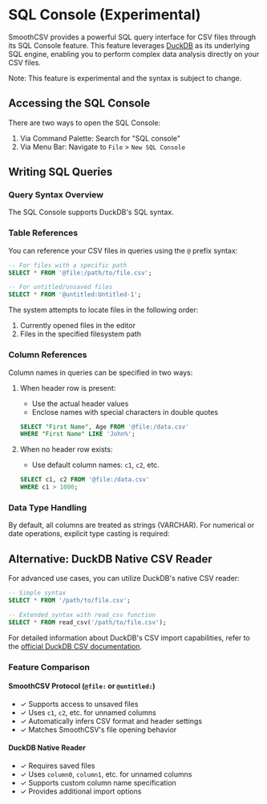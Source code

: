 # SQL Console (Experimental)

SmoothCSV provides a powerful SQL query interface for CSV files through its SQL Console feature. This feature leverages [DuckDB](https://duckdb.org/) as its underlying SQL engine, enabling you to perform complex data analysis directly on your CSV files.

Note: This feature is experimental and the syntax is subject to change.

## Accessing the SQL Console

There are two ways to open the SQL Console:

1. Via Command Palette: Search for "SQL console"
2. Via Menu Bar: Navigate to `File` > `New SQL Console`

## Writing SQL Queries

### Query Syntax Overview

The SQL Console supports DuckDB's SQL syntax.

### Table References

You can reference your CSV files in queries using the `@` prefix syntax:

```sql
-- For files with a specific path
SELECT * FROM '@file:/path/to/file.csv';

-- For untitled/unsaved files
SELECT * FROM '@untitled:Untitled-1';
```

The system attempts to locate files in the following order:
1. Currently opened files in the editor
2. Files in the specified filesystem path

### Column References

Column names in queries can be specified in two ways:

1. When header row is present:
   - Use the actual header values
   - Enclose names with special characters in double quotes
   ```sql
   SELECT "First Name", Age FROM '@file:/data.csv'
   WHERE "First Name" LIKE 'John%';
   ```

2. When no header row exists:
   - Use default column names: `c1`, `c2`, etc.
   ```sql
   SELECT c1, c2 FROM '@file:/data.csv'
   WHERE c1 > 1000;
   ```

### Data Type Handling

By default, all columns are treated as strings (VARCHAR). For numerical or date operations, explicit type casting is required:

## Alternative: DuckDB Native CSV Reader

For advanced use cases, you can utilize DuckDB's native CSV reader:

```sql
-- Simple syntax
SELECT * FROM '/path/to/file.csv';

-- Extended syntax with read_csv function
SELECT * FROM read_csv('/path/to/file.csv');
```

For detailed information about DuckDB's CSV import capabilities, refer to the [official DuckDB CSV documentation](https://duckdb.org/docs/stable/data/csv/overview.html).

### Feature Comparison

#### SmoothCSV Protocol (`@file:` or `@untitled:`)
- ✓ Supports access to unsaved files
- ✓ Uses `c1`, `c2`, etc. for unnamed columns
- ✓ Automatically infers CSV format and header settings
- ✓ Matches SmoothCSV's file opening behavior

#### DuckDB Native Reader
- ✓ Requires saved files
- ✓ Uses `column0`, `column1`, etc. for unnamed columns
- ✓ Supports custom column name specification
- ✓ Provides additional import options
